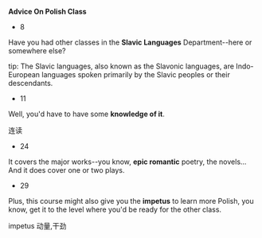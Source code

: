 **Advice On Polish Class**

* 8

Have you had other classes in the **Slavic Languages** Department--here or somewhere else?

tip: The Slavic languages, also known as the Slavonic languages, are Indo-European languages spoken primarily by the Slavic peoples or their descendants.

* 11

Well, you'd have to have some **knowledge of it**.

连读

* 24

It covers the major works--you know, **epic romantic** poetry, the novels... And it does cover one or two plays.

* 29

Plus, this course might also give you the **impetus** to learn more Polish, you know, get it to the level where you'd be ready for the other class.

impetus                                                动量,干劲